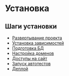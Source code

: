 Установка
===

## Шаги установки

* [Развертывание проекта](install-create.md)
* [Установка зависимостей](install-dependency.md)
* [Подготовка БД](install-db.md)
* [Настройка доменов](install-domain.md)
* [Доступы на сайт](install-access-demo.md)
* [Запуск автотестов](install-autotest.md)
* [Деплой](deploy.md)
